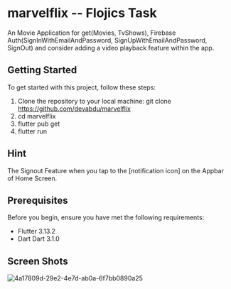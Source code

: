 # marvelflix -- Flojics Task

An Movie Application for get(Movies, TvShows), Firebase Auth(SignInWithEmailAndPassword, SignUpWithEmailAndPassword, SignOut) and consider adding a video playback feature within the app.

## Getting Started

To get started with this project, follow these steps:

1. Clone the repository to your local machine:
   git clone https://github.com/devabdu/marvelflix
2. cd marvelflix
3. flutter pub get
4. flutter run

## Hint

The Signout Feature when you tap to the [notification icon] on the Appbar of Home Screen.

## Prerequisites

Before you begin, ensure you have met the following requirements:

- Flutter 3.13.2
- Dart Dart 3.1.0

## Screen Shots

![4a17809d-29e2-4e7d-ab0a-6f7bb0890a25](https://github.com/devabdu/marvelflix/assets/86656349/b78aaf78-35f3-495a-a2e3-a8837530cb95)
